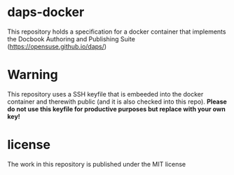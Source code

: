 # daps-docker
This repository holds a specification for a docker container that implements the Docbook Authoring and Publishing Suite (https://opensuse.github.io/daps/)

# Warning
This repository uses a SSH keyfile that is embeeded into the docker container and therewith public (and it is also checked into this repo). **Please do not use this keyfile for productive purposes but replace with your own key!**

# license
The work in this repository is published under the MIT license
